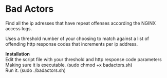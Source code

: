 # Bad Actors
Find all the ip adresses that have repeat offenses according the NGINX access logs.

Uses a threshold number of your choosing to match against a list of offending http response codes that increments per ip address.


<strong>Installation</strong> <br />
Edit the script file with your threshold and http response code parameters <br />
Making sure it is executable. (sudo chmod +x badactors.sh) <br />
Run it. (sudo ./badactors.sh) <br />

